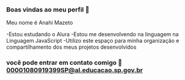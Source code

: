 ### Boas vindas ao meu perfil 🐝

Meu nome é Anahi Mazeto

-Estou estudando o Alura
-Estou me desenvolvendo na linguagem na Linguagem JavaScript
-Utilizo este espaço para minha organização e compartilhamento dos meus projetos desenvolvidos

### você pode entrar em contato comigo 📧 00001080919399SP@al.educacao.sp.gov.br
